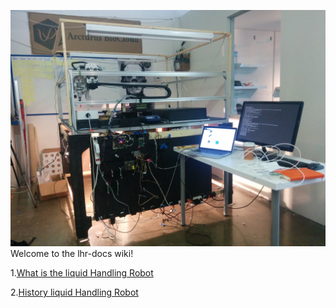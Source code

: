 ![](https://github.com/cclrobotics/lhr-docs/blob/master/Image/PedroSkypeImages/Pedroskype4.jpg?raw=true)
Welcome to the lhr-docs wiki!

1.[What is the liquid Handling Robot](https://github.com/cclrobotics/lhr-docs/wiki/Things1)

2.[History liquid Handling Robot](https://github.com/cclrobotics/lhr-docs/wiki/Things1)
